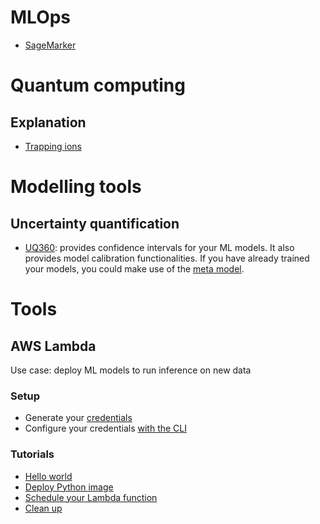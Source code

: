 # MLOps
- [SageMarker](sagemaker.md)

# Quantum computing
## Explanation
- [Trapping ions](https://www.youtube.com/watch?v=j1SKprQIkyE)

# Modelling tools
## Uncertainty quantification
- [UQ360](https://uq360.mybluemix.net/resources/guidance): provides confidence intervals for your ML models.
    It also provides model calibration functionalities. If you have already trained your models, you could make use
    of the [meta model](https://github.com/IBM/UQ360/tree/main/examples/blackbox_metamodel).

# Tools
## AWS Lambda
Use case: deploy ML models to run inference on new data

### Setup
- Generate your [credentials](https://console.aws.amazon.com/iam/home?#/security_credentials)
- Configure your credentials [with the CLI](https://docs.aws.amazon.com/cli/latest/userguide/cli-configure-files.html)
### Tutorials
- [Hello world](https://docs.aws.amazon.com/lambda/latest/dg/gettingstarted-images.html#gettingstarted-images-prereq)
- [Deploy Python image](https://docs.aws.amazon.com/lambda/latest/dg/python-image.html)
- [Schedule your Lambda function](https://docs.aws.amazon.com/AmazonCloudWatch/latest/events/RunLambdaSchedule.html)
- [Clean up](https://docs.aws.amazon.com/lambda/latest/dg/gettingstarted-images.html#gettingstarted-image-cleanup)
